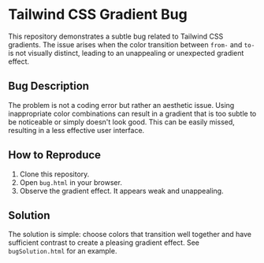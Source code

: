 # Tailwind CSS Gradient Bug
This repository demonstrates a subtle bug related to Tailwind CSS gradients.  The issue arises when the color transition between `from-` and `to-` is not visually distinct, leading to an unappealing or unexpected gradient effect.

## Bug Description
The problem is not a coding error but rather an aesthetic issue.  Using inappropriate color combinations can result in a gradient that is too subtle to be noticeable or simply doesn't look good. This can be easily missed, resulting in a less effective user interface.

## How to Reproduce
1. Clone this repository.
2. Open `bug.html` in your browser.
3. Observe the gradient effect. It appears weak and unappealing.

## Solution
The solution is simple: choose colors that transition well together and have sufficient contrast to create a pleasing gradient effect.  See `bugSolution.html` for an example.